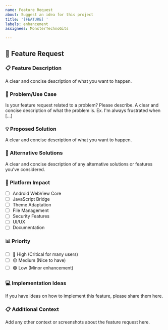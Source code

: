 ```yaml
---
name: Feature Request
about: Suggest an idea for this project
title: '[FEATURE] '
labels: enhancement
assignees: MonsterTechnoGits

---
```


## 🚀 Feature Request

### 📋 Feature Description
A clear and concise description of what you want to happen.

### 🤔 Problem/Use Case
Is your feature request related to a problem? Please describe.
A clear and concise description of what the problem is. Ex. I'm always frustrated when [...]

### 💡 Proposed Solution
A clear and concise description of what you want to happen.

### 🔄 Alternative Solutions
A clear and concise description of any alternative solutions or features you've considered.

### 📱 Platform Impact
- [ ] Android WebView Core
- [ ] JavaScript Bridge
- [ ] Theme Adaptation
- [ ] File Management
- [ ] Security Features
- [ ] UI/UX
- [ ] Documentation

### 📊 Priority
- [ ] 🔴 High (Critical for many users)
- [ ] 🟡 Medium (Nice to have)
- [ ] 🟢 Low (Minor enhancement)

### 💻 Implementation Ideas
If you have ideas on how to implement this feature, please share them here.

### 📋 Additional Context
Add any other context or screenshots about the feature request here.